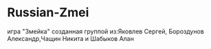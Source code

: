 Russian-Zmei
============

игра "Змейка" созданная группой из:Яковлев Сергей, Бороздунов Александр,Чащин Никита и Шабыков Алан
